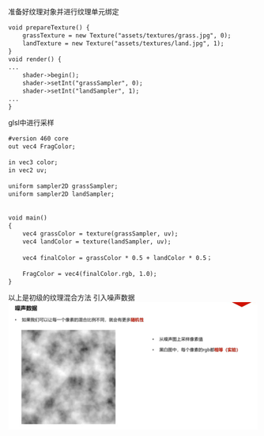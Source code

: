 准备好纹理对象并进行纹理单元绑定
```
void prepareTexture() {
	grassTexture = new Texture("assets/textures/grass.jpg", 0);
	landTexture = new Texture("assets/textures/land.jpg", 1);
}
void render() {
...
	shader->begin();
	shader->setInt("grassSampler", 0);
	shader->setInt("landSampler", 1);
...
}
```
glsl中进行采样
```
#version 460 core
out vec4 FragColor;

in vec3 color;
in vec2 uv;

uniform sampler2D grassSampler;
uniform sampler2D landSampler;


void main()
{
	vec4 grassColor = texture(grassSampler, uv);
	vec4 landColor = texture(landSampler, uv);
	
	vec4 finalColor = grassColor * 0.5 + landColor * 0.5；

	FragColor = vec4(finalColor.rgb, 1.0);
}
```
以上是初级的纹理混合方法
引入噪声数据
![输入图片说明](/imgs/2024-10-26/sHR4vJbczudEKAor.png)
<!--stackedit_data:
eyJoaXN0b3J5IjpbLTI3MzI1NjA0NV19
-->